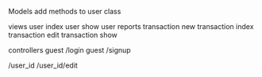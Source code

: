 Models
  add methods to user class

views
  user index
  user show
  user reports
  transaction new
  transaction index
  transaction edit
  transaction show

controllers
  guest /login
  guest /signup

  /user_id
  /user_id/edit
